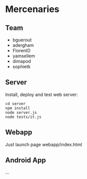 Mercenaries
===========

Team
----

- bguerout
- adergham
- FlorentD
- yamsellem
- dimapod
- sophietk

Server
------

Install, deploy and test web server:

```
cd server
npm install
node server.js
node tests/it.js
```

Webapp
------

Just launch page webapp/index.html

Android App
-----------

...
